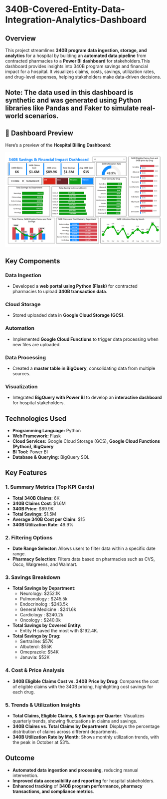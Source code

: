 # 340B-Covered-Entity-Data-Integration-Analytics-Dashboard

## Overview
This project streamlines **340B program data ingestion, storage, and analytics** for a hospital by building an **automated data pipeline** from contracted pharmacies to a **Power BI dashboard** for stakeholders.This dashboard provides insights into 340B program savings and financial impact for a hospital. It visualizes claims, costs, savings, utilization rates, and drug-level expenses, helping stakeholders make data-driven decisions.



## Note: The data used in this dashboard is synthetic and was generated using Python libraries like Pandas and Faker to simulate real-world scenarios.

## 📸 Dashboard Preview  
Here’s a preview of the **Hospital Billing Dashboard**:  

![340B-Covered-Entity-Data-Integration-Analytics-Dashboard](Screenshot.png)
## Key Components

### Data Ingestion
- Developed a **web portal using Python (Flask)** for contracted pharmacies to upload **340B transaction data**.

### Cloud Storage
- Stored uploaded data in **Google Cloud Storage (GCS)**.

### Automation
- Implemented **Google Cloud Functions** to trigger data processing when new files are uploaded.

### Data Processing
- Created a **master table in BigQuery**, consolidating data from multiple sources.

### Visualization
- Integrated **BigQuery with Power BI** to develop an **interactive dashboard** for hospital stakeholders.

## Technologies Used
- **Programming Language:** Python
- **Web Framework:** Flask
- **Cloud Services:** Google Cloud Storage (GCS), **Google Cloud Functions (Python), BigQuery**
- **BI Tool:** Power BI
- **Database & Querying:** BigQuery SQL
## Key Features

### 1. **Summary Metrics (Top KPI Cards)**
- **Total 340B Claims**: 6K
- **340B Claims Cost**: $1.6M
- **340B Price**: $89.9K
- **Total Savings**: $1.5M
- **Average 340B Cost per Claim**: $15
- **340B Utilization Rate**: 49.9%

### 2. **Filtering Options**
- **Date Range Selector**: Allows users to filter data within a specific date range.
- **Pharmacy Selection**: Filters data based on pharmacies such as CVS, Osco, Walgreens, and Walmart.

### 3. **Savings Breakdown**
- **Total Savings by Department**:
  - Neurology: $252.1K
  - Pulmonology : $245.5k
  - Endocrinolog : $243.5k
  - General Medicine : $241.6k
  - Cardiology : $240.2k
  - Oncology : $240.0k
- **Total Savings by Covered Entity**: 
  - Entity H saved the most with $192.4K.
- **Total Savings by Drug**: 
  - Sertraline: $57K
  - Albuterol: $55K
  - Omeprazole: $54K
  - Januvia: $52K

### 4. **Cost & Price Analysis**
- **340B Eligible Claims Cost vs. 340B Price by Drug**: Compares the cost of eligible claims with the 340B pricing, highlighting cost savings for each drug.

### 5. **Trends & Utilization Insights**
- **Total Claims, Eligible Claims, & Savings per Quarter**: Visualizes quarterly trends, showing fluctuations in claims and savings.
- **340B Claims vs. Total Claims by Department**: Displays the percentage distribution of claims across different departments.
- **340B Utilization Rate by Month**: Shows monthly utilization trends, with the peak in October at 53%.
## Outcome
- **Automated data ingestion and processing**, reducing manual intervention.
- **Improved data accessibility and reporting** for hospital stakeholders.
- **Enhanced tracking** of **340B program performance, pharmacy transactions, and compliance metrics**.
